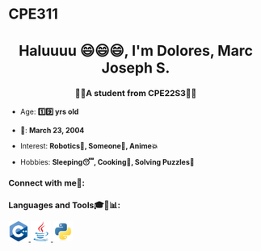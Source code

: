 # CPE311
<h1 align="center">Haluuuu 😄😄😄, I'm Dolores, Marc Joseph S.</h1>
<h3 align="center">📕📗A student from CPE22S3📘📙</h3>

- Age: **1️⃣9️⃣ yrs old**

- 🎂: **March 23, 2004**

- Interest: **Robotics🤖, Someone👩, Anime💥**

- Hobbies: **Sleeping😴, Cooking🍔, Solving Puzzles🧩**

<h3 align="left">Connect with me🙏:</h3>
<p align="left">
</p>

<h3 align="left">Languages and Tools🎓💾📊:</h3>
<p align="left"> <a href="https://www.w3schools.com/cpp/" target="_blank" rel="noreferrer"> <img src="https://raw.githubusercontent.com/devicons/devicon/master/icons/cplusplus/cplusplus-original.svg" alt="cplusplus" width="40" height="40"/> </a> <a href="https://www.java.com" target="_blank" rel="noreferrer"> <img src="https://raw.githubusercontent.com/devicons/devicon/master/icons/java/java-original.svg" alt="java" width="40" height="40"/> </a> <a href="https://www.python.org" target="_blank" rel="noreferrer"> <img src="https://raw.githubusercontent.com/devicons/devicon/master/icons/python/python-original.svg" alt="python" width="40" height="40"/> </a> </p>
